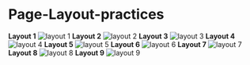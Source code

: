 # Page-Layout-practices
**Layout 1**
![layout 1](https://github.com/user-attachments/assets/5456b10c-f069-464e-847d-7c517a6d4cc0)
**Layout 2**
![layout 2](https://github.com/user-attachments/assets/390c7b2e-dfe2-4700-b381-6695a9009a60)
**Layout 3**
![layout 3](https://github.com/user-attachments/assets/20df7502-18d7-4fbf-a61d-2ef14ac8888e)
**Layout 4**
![layout 4](https://github.com/user-attachments/assets/e9f4f1d9-f81e-4c6f-9131-a2a2eafad444)
**Layout 5**
![layout 5](https://github.com/user-attachments/assets/70318827-add2-492f-ada0-c34315ccc9ab)
**Layout 6**
![layout 6](https://github.com/user-attachments/assets/3ba2a746-8dbc-4159-a847-226d844e1ece)
**Layout 7**
![layout 7](https://github.com/user-attachments/assets/1d615235-e8ee-494d-8e92-fafb0c7f1783)
**Layout 8**
![layout 8](https://github.com/user-attachments/assets/4da8fb4e-f627-491c-8ea4-b055be25fcb6)
**Layout 9**
![layout 9](https://github.com/user-attachments/assets/7bd3ab4e-029f-4530-9ec0-d93ab8ce69d9)
